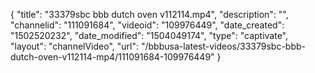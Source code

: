 {
    "title": "33379sbc bbb dutch oven v112114.mp4",
    "description": "",
    "channelid": "111091684",
    "videoid": "109976449",
    "date_created": "1502520232",
    "date_modified": "1504049174",
    "type": "captivate",
    "layout": "channelVideo",
    "url": "\/bbbusa-latest-videos\/33379sbc-bbb-dutch-oven-v112114-mp4\/111091684-109976449"
}